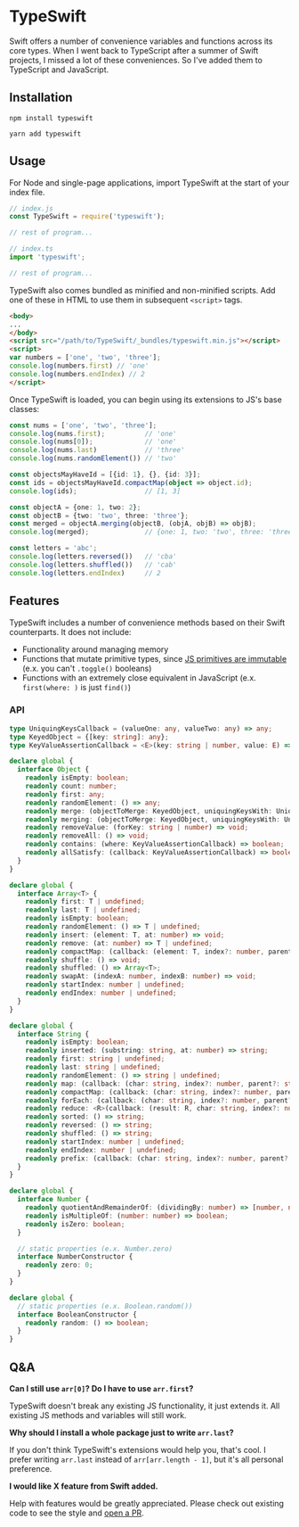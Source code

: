 # TypeSwift

Swift offers a number of convenience variables and functions across its core types. When I went back to TypeScript after
a summer of Swift projects, I missed a lot of these conveniences. So I've added them to TypeScript and JavaScript.

## Installation

`npm install typeswift`

`yarn add typeswift`

## Usage

For Node and single-page applications, import TypeSwift at the start of your index file.

```js
// index.js
const TypeSwift = require('typeswift');

// rest of program...
```

```typescript
// index.ts
import 'typeswift';

// rest of program...
```

TypeSwift also comes bundled as minified and non-minified scripts. Add one of these in HTML to use them in subsequent
`<script>` tags.

```html
<body>
...
</body>
<script src="/path/to/TypeSwift/_bundles/typeswift.min.js"></script>
<script>
var numbers = ['one', 'two', 'three'];
console.log(numbers.first) // 'one'
console.log(numbers.endIndex) // 2
</script>
```

Once TypeSwift is loaded, you can begin using its extensions to JS's base classes: 

```typescript
const nums = ['one', 'two', 'three'];
console.log(nums.first);          // 'one'
console.log(nums[0]);             // 'one'
console.log(nums.last)            // 'three'
console.log(nums.randomElement()) // 'two'

const objectsMayHaveId = [{id: 1}, {}, {id: 3}];
const ids = objectsMayHaveId.compactMap(object => object.id);
console.log(ids);                 // [1, 3]

const objectA = {one: 1, two: 2};
const objectB = {two: 'two', three: 'three'};
const merged = objectA.merging(objectB, (objA, objB) => objB);
console.log(merged);              // {one: 1, two: 'two', three: 'three'}

const letters = 'abc';
console.log(letters.reversed())   // 'cba'
console.log(letters.shuffled())   // 'cab'
console.log(letters.endIndex)     // 2
```

## Features

TypeSwift includes a number of convenience methods based on their Swift counterparts. It does not include:

- Functionality around managing memory
- Functions that mutate primitive types, since [JS primitives are immutable][1] (e.x. you can't `.toggle()` booleans)
- Functions with an extremely close equivalent in JavaScript (e.x. `first(where: )` is just `find()`)

[1]: https://developer.mozilla.org/en-US/docs/Glossary/Primitive

### API

```typescript
type UniquingKeysCallback = (valueOne: any, valueTwo: any) => any;
type KeyedObject = {[key: string]: any};
type KeyValueAssertionCallback = <E>(key: string | number, value: E) => boolean;

declare global {
  interface Object {
    readonly isEmpty: boolean;
    readonly count: number;
    readonly first: any;
    readonly randomElement: () => any;
    readonly merge: (objectToMerge: KeyedObject, uniquingKeysWith: UniquingKeysCallback) => void;
    readonly merging: (objectToMerge: KeyedObject, uniquingKeysWith: UniquingKeysCallback) => KeyedObject;
    readonly removeValue: (forKey: string | number) => void;
    readonly removeAll: () => void;
    readonly contains: (where: KeyValueAssertionCallback) => boolean;
    readonly allSatisfy: (callback: KeyValueAssertionCallback) => boolean;
  }
}
```

```typescript
declare global {
  interface Array<T> {
    readonly first: T | undefined;
    readonly last: T | undefined;
    readonly isEmpty: boolean;
    readonly randomElement: () => T | undefined;
    readonly insert: (element: T, at: number) => void;
    readonly remove: (at: number) => T | undefined;
    readonly compactMap: (callback: (element: T, index?: number, parent?: Array<T>) => any | undefined) => Array<any>;
    readonly shuffle: () => void;
    readonly shuffled: () => Array<T>;
    readonly swapAt: (indexA: number, indexB: number) => void;
    readonly startIndex: number | undefined;
    readonly endIndex: number | undefined;
  }
}
```

```typescript
declare global {
  interface String {
    readonly isEmpty: boolean;
    readonly inserted: (substring: string, at: number) => string;
    readonly first: string | undefined;
    readonly last: string | undefined;
    readonly randomElement: () => string | undefined;
    readonly map: (callback: (char: string, index?: number, parent?: string) => string) => string;
    readonly compactMap: (callback: (char: string, index?: number, parent?: string) => string | undefined) => string;
    readonly forEach: (callback: (char: string, index?: number, parent?: string) => void) => void;
    readonly reduce: <R>(callback: (result: R, char: string, index?: number) => R, initialValue: R) => R;
    readonly sorted: () => string;
    readonly reversed: () => string;
    readonly shuffled: () => string;
    readonly startIndex: number | undefined;
    readonly endIndex: number | undefined;
    readonly prefix: (callback: (char: string, index?: number, parent?: string) => boolean) => string;
  }
}
```

```typescript
declare global {
  interface Number {
    readonly quotientAndRemainderOf: (dividingBy: number) => [number, number];
    readonly isMultipleOf: (number: number) => boolean;
    readonly isZero: boolean;
  }

  // static properties (e.x. Number.zero)
  interface NumberConstructor {
    readonly zero: 0;
  }
}
```

```typescript
declare global {
  // static properties (e.x. Boolean.random())
  interface BooleanConstructor {
    readonly random: () => boolean;
  }
}
```

## Q&A

**Can I still use `arr[0]`? Do I have to use `arr.first`?**

TypeSwift doesn't break any existing JS functionality, it just extends it. All existing JS methods and variables will
still work.

**Why should I install a whole package just to write `arr.last`?**

If you don't think TypeSwift's extensions would help you, that's cool. I prefer writing
`arr.last` instead of `arr[arr.length - 1]`, but it's all personal preference. 

**I would like X feature from Swift added.**

Help with features would be greatly appreciated. Please check out existing code to see the style and [open a PR][2].

[2]: https://github.com/kyle-n/TypeSwift/pulls
